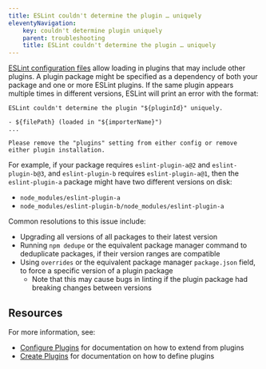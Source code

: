 ```yaml
---
title: ESLint couldn't determine the plugin … uniquely
eleventyNavigation:
    key: couldn't determine plugin uniquely
    parent: troubleshooting
    title: ESLint couldn't determine the plugin … uniquely
---
```


[ESLint configuration files](../configure/configuration-files) allow loading in plugins that may include other plugins.
A plugin package might be specified as a dependency of both your package and one or more ESLint plugins.
If the same plugin appears multiple times in different versions, ESLint will print an error with the format:

```plaintext
ESLint couldn't determine the plugin "${pluginId}" uniquely.

- ${filePath} (loaded in "${importerName}")
...

Please remove the "plugins" setting from either config or remove either plugin installation.
```

For example, if your package requires `eslint-plugin-a@2` and `eslint-plugin-b@3`, and `eslint-plugin-b` requires `eslint-plugin-a@1`, then the `eslint-plugin-a` package might have two different versions on disk:

* `node_modules/eslint-plugin-a`
* `node_modules/eslint-plugin-b/node_modules/eslint-plugin-a`

Common resolutions to this issue include:

* Upgrading all versions of all packages to their latest version
* Running `npm dedupe` or the equivalent package manager command to deduplicate packages, if their version ranges are compatible
* Using `overrides` or the equivalent package manager `package.json` field, to force a specific version of a plugin package
    * Note that this may cause bugs in linting if the plugin package had breaking changes between versions

## Resources

For more information, see:

* [Configure Plugins](../configure/plugins) for documentation on how to extend from plugins
* [Create Plugins](../../extend/plugins#configs-in-plugins) for documentation on how to define plugins
